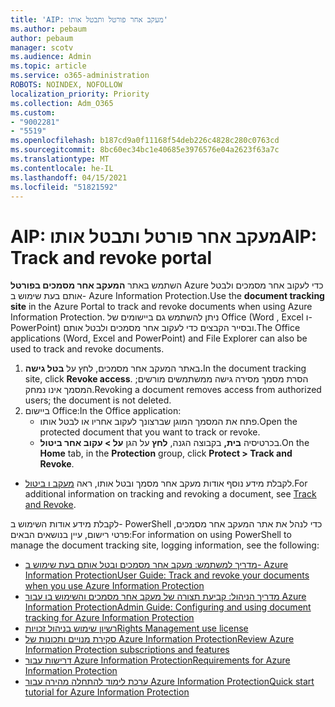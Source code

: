 ```yaml
---
title: 'AIP: מעקב אחר פורטל ותבטל אותו'
ms.author: pebaum
author: pebaum
manager: scotv
ms.audience: Admin
ms.topic: article
ms.service: o365-administration
ROBOTS: NOINDEX, NOFOLLOW
localization_priority: Priority
ms.collection: Adm_O365
ms.custom:
- "9002281"
- "5519"
ms.openlocfilehash: b187cd9a0f11168f54deb226c4828c280c0763cd
ms.sourcegitcommit: 8bc60ec34bc1e40685e3976576e04a2623f63a7c
ms.translationtype: MT
ms.contentlocale: he-IL
ms.lasthandoff: 04/15/2021
ms.locfileid: "51821592"
---
```

# <a name="aip-track-and-revoke-portal"></a><span data-ttu-id="07057-102">AIP: מעקב אחר פורטל ותבטל אותו</span><span class="sxs-lookup"><span data-stu-id="07057-102">AIP: Track and revoke portal</span></span>

<span data-ttu-id="07057-103">השתמש באתר **המעקב אחר מסמכים בפורטל** Azure כדי לעקוב אחר מסמכים ולבטל אותם בעת שימוש ב- Azure Information Protection.</span><span class="sxs-lookup"><span data-stu-id="07057-103">Use the **document tracking site** in the Azure Portal to track and revoke documents when using Azure Information Protection.</span></span> <span data-ttu-id="07057-104">ניתן להשתמש גם ביישומים של Office (Word , Excel ו- PowerPoint) ובסייר הקבצים כדי לעקוב אחר מסמכים ולבטל אותם.</span><span class="sxs-lookup"><span data-stu-id="07057-104">The Office applications (Word, Excel and PowerPoint) and File Explorer can also be used to track and revoke documents.</span></span>

1. <span data-ttu-id="07057-105">באתר המעקב אחר מסמכים, לחץ על **בטל גישה.**</span><span class="sxs-lookup"><span data-stu-id="07057-105">In the document tracking site, click **Revoke access**.</span></span> <span data-ttu-id="07057-106">הסרת מסמך מסירה גישה ממשתמשים מורשים; המסמך אינו נמחק.</span><span class="sxs-lookup"><span data-stu-id="07057-106">Revoking a document removes access from authorized users; the document is not deleted.</span></span>
2. <span data-ttu-id="07057-107">ביישום Office:</span><span class="sxs-lookup"><span data-stu-id="07057-107">In the Office application:</span></span>
    - <span data-ttu-id="07057-108">פתח את המסמך המוגן שברצונך לעקוב אחריו או לבטל אותו.</span><span class="sxs-lookup"><span data-stu-id="07057-108">Open the protected document that you want to track or revoke.</span></span>
    - <span data-ttu-id="07057-109">בכרטיסיה **בית,** בקבוצה הגנה, **לחץ** על הגן **על > עקוב אחר ביטול**.</span><span class="sxs-lookup"><span data-stu-id="07057-109">On the **Home** tab, in the **Protection** group, click **Protect > Track and Revoke**.</span></span>

- <span data-ttu-id="07057-110">לקבלת מידע נוסף אודות מעקב אחר מסמך ובטל אותו, ראה [מעקב ו ביטול](https://docs.microsoft.com/azure/information-protection/rms-client/client-track-revoke).</span><span class="sxs-lookup"><span data-stu-id="07057-110">For additional information on tracking and revoking a document, see [Track and Revoke](https://docs.microsoft.com/azure/information-protection/rms-client/client-track-revoke).</span></span>

<span data-ttu-id="07057-111">לקבלת מידע אודות השימוש ב- PowerShell כדי לנהל את אתר המעקב אחר מסמכים, פרטי רישום, עיין בנושאים הבאים:</span><span class="sxs-lookup"><span data-stu-id="07057-111">For information on using PowerShell to manage the document tracking site, logging information, see the following:</span></span>
- [<span data-ttu-id="07057-112">מדריך למשתמש: מעקב אחר מסמכים ובטל אותם בעת שימוש ב- Azure Information Protection</span><span class="sxs-lookup"><span data-stu-id="07057-112">User Guide: Track and revoke your documents when you use Azure Information Protection</span></span>](https://docs.microsoft.com/azure/information-protection/rms-client/client-track-revoke)
- [<span data-ttu-id="07057-113">מדריך הניהול: קביעת תצורה של מעקב אחר מסמכים והשימוש בו עבור Azure Information Protection</span><span class="sxs-lookup"><span data-stu-id="07057-113">Admin Guide: Configuring and using document tracking for Azure Information Protection</span></span>](https://docs.microsoft.com/azure/information-protection/rms-client/client-admin-guide-document-tracking)
- [<span data-ttu-id="07057-114">רשיון שימוש בניהול זכויות</span><span class="sxs-lookup"><span data-stu-id="07057-114">Rights Management use license</span></span>](https://docs.microsoft.com/azure/information-protection/configure-usage-rights#rights-management-use-license)
- [<span data-ttu-id="07057-115">סקירת מנויים ותכונות של Azure Information Protection</span><span class="sxs-lookup"><span data-stu-id="07057-115">Review Azure Information Protection subscriptions and features</span></span>](https://azure.microsoft.com/pricing/details/information-protection)
- [<span data-ttu-id="07057-116">דרישות עבור Azure Information Protection</span><span class="sxs-lookup"><span data-stu-id="07057-116">Requirements for Azure Information Protection</span></span>](https://docs.microsoft.com/azure/information-protection/get-started/requirements)
- [<span data-ttu-id="07057-117">ערכת לימוד להתחלה מהירה עבור Azure Information Protection</span><span class="sxs-lookup"><span data-stu-id="07057-117">Quick start tutorial for Azure Information Protection</span></span>](https://docs.microsoft.com/azure/information-protection/get-started/infoprotect-quick-start-tutorial)
